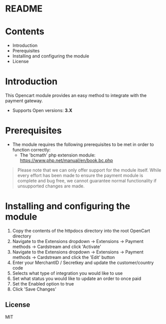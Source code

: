# README

# Contents

- Introduction
- Prerequisites
- Installing and configuring the module
- License

# Introduction

This Opencart module provides an easy method to integrate with the payment gateway.
 - Supports Open versions: **3.X**

# Prerequisites

- The module requires the following prerequisites to be met in order to function correctly:
    - The 'bcmath' php extension module: https://www.php.net/manual/en/book.bc.php

> Please note that we can only offer support for the module itself. While every effort has been made to ensure the payment module is complete and bug free, we cannot guarantee normal functionality if unsupported changes are made.

# Installing and configuring the module

1. Copy the contents of the httpdocs directory into the root OpenCart directory
2. Navigate to the Extensions dropdown -> Extensions -> Payment methods -> Cardstream and click 'Activate'
3. Navigate to the Extensions dropdown -> Extensions -> Payment methods -> Cardstream and click the 'Edit' button
4. Enter your MerchantID / Secretkey and update the customer/country code
5. Selects what type of integration you would like to use
6. Set what status you would like to update an order to once paid
7. Set the Enabled option to true
8. Click 'Save Changes'

License
----
MIT

